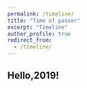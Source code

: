 ```yaml
---
permalink: /timeline/
title: "Time of passer"
excerpt: "Timeline"
author_profile: true
redirect_from:
  - /timeline/
---
```


 ## Hello,2019!
